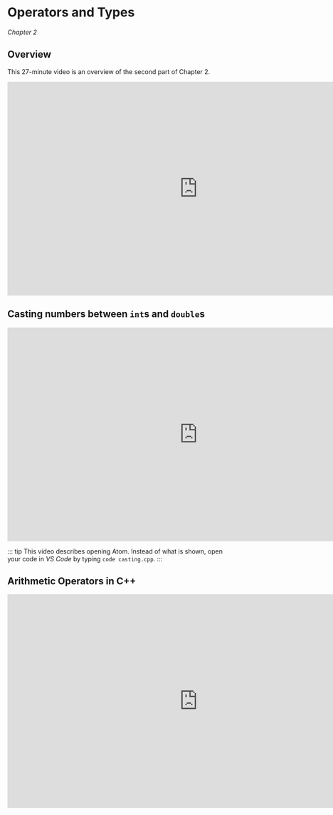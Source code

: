 Operators and Types
===================

*Chapter 2*

Overview
--------

This 27-minute video is an overview of the second part of Chapter 2.

<div class="youtube">
<div><iframe width="853" height="480" src="https://www.youtube-nocookie.com/embed/ZLf0YbC2bmg?rel=0&amp;showinfo=0" frameborder="0" allow="autoplay; encrypted-media" allowfullscreen="allowfullscreen"></iframe></div>
</div>

Casting numbers between `int`s and `double`s
--------------------------------------------

<div class="youtube">
<div><iframe width="853" height="480" src="https://www.youtube-nocookie.com/embed/CZg4uZaE5kg?rel=0" frameborder="0" allowfullscreen="allowfullscreen"></iframe></div>
</div>

::: tip
This video describes opening Atom. Instead of what is shown, open your code in *VS Code* by typing `code casting.cpp`.
:::

Arithmetic Operators in C++
---------------------------

<div class="youtube">
<div><iframe width="853" height="480" src="https://www.youtube-nocookie.com/embed/xgycVLWlpic?rel=0" frameborder="0" allowfullscreen="allowfullscreen"></iframe></div>
</div>


